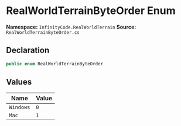 # RealWorldTerrainByteOrder Enum

**Namespace:** `InfinityCode.RealWorldTerrain`
**Source:** `RealWorldTerrainByteOrder.cs`

## Declaration

```csharp
public enum RealWorldTerrainByteOrder
```

## Values

| Name | Value |
|------|-------|
| `Windows` | `0` |
| `Mac` | `1` |

